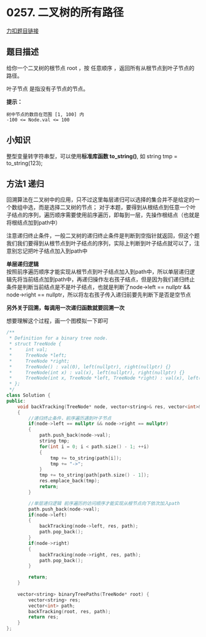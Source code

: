 <p id="二叉树的所有路径"></p>

# 0257. 二叉树的所有路径     

[力扣题目链接](https://leetcode-cn.com/problems/binary-tree-paths/)     



## 题目描述  

给你一个二叉树的根节点 root ，按 任意顺序 ，返回所有从根节点到叶子节点的路径。  

叶子节点 是指没有子节点的节点。  

**提示：**

    树中节点的数目在范围 [1, 100] 内
    -100 <= Node.val <= 100  


## 小知识  

整型变量转字符串型，可以使用**标准库函数 to_string()**, 如 string tmp = to_string(123);  

## 方法1 递归  

回溯算法在二叉树中的应用，只不过这里每层递归可以选择的集合并不是给定的一个数组中选，而是选择二叉树的节点；  对于本题，要得到从根结点到任意一个叶子结点的序列，遍历顺序需要使用前序遍历，即每到一层，先操作根结点（也就是将根结点加到path中）  

注意递归终止条件，一般二叉树的递归终止条件是判断到空指针就返回，但这个题我们我们要得到从根节点到叶子结点的序列，实际上判断到叶子结点就可以了，注意别忘记把叶子结点加入到path中  


**单层递归逻辑**  
按照前序遍历顺序才能实现从根节点到叶子结点加入到path中，所以单层递归逻辑先将当前结点加到path中，再递归操作左右孩子结点，但是因为我们递归终止条件是判断当前结点是不是叶子结点，也就是判断了node->left == nullptr && node->right == nullptr，所以将左右孩子传入递归前要先判断下是否是空节点


**另外关于回溯，每调用一次递归函数就要回溯一次**  

想要理解这个过程，画一个图模拟一下即可  

```cpp
/**
 * Definition for a binary tree node.
 * struct TreeNode {
 *     int val;
 *     TreeNode *left;
 *     TreeNode *right;
 *     TreeNode() : val(0), left(nullptr), right(nullptr) {}
 *     TreeNode(int x) : val(x), left(nullptr), right(nullptr) {}
 *     TreeNode(int x, TreeNode *left, TreeNode *right) : val(x), left(left), right(right) {}
 * };
 */
class Solution {
public:
    void backTracking(TreeNode* node, vector<string>& res, vector<int>& path)
    {
        //递归终止条件，前序遍历遇到叶子节点
        if(node->left == nullptr && node->right == nullptr)
        {
            path.push_back(node->val);
            string tmp;
            for(int i = 0; i < path.size() - 1; ++i)
            {
                tmp += to_string(path[i]);
                tmp += "->";
            }
            tmp += to_string(path[path.size() - 1]);
            res.emplace_back(tmp);
            return;
        }

        //单层递归逻辑 前序遍历的访问顺序才能实现从根节点向下依次加入path
        path.push_back(node->val);
        if(node->left)
        {
            backTracking(node->left, res, path);
            path.pop_back();
        }
        if(node->right)
        {
            backTracking(node->right, res, path);
            path.pop_back();
        }

        return;
    }
    
    vector<string> binaryTreePaths(TreeNode* root) {
        vector<string> res;
        vector<int> path;
        backTracking(root, res, path);
        return res;
    }
};
```